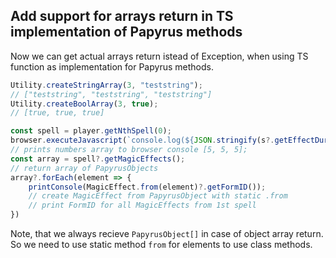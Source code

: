 ## Add support for arrays return in TS implementation of Papyrus methods

Now we can get actual arrays return istead of Exception, when using TS function
as implementation for Papyrus methods.

```typescript
Utility.createStringArray(3, "teststring");
// ["teststring", "teststring", "teststring"]
Utility.createBoolArray(3, true);
// [true, true, true]

const spell = player.getNthSpell(0);
browser.executeJavascript(`console.log(${JSON.stringify(s?.getEffectDurations())})`);
// prints numbers array to browser console [5, 5, 5];
const array = spell?.getMagicEffects();
// return array of PapyrusObjects
array?.forEach(element => {
    printConsole(MagicEffect.from(element)?.getFormID());
    // create MagicEffect from PapyrusObject with static .from
    // print FormID for all MagicEffects from 1st spell
})
```

Note, that we always recieve `PapyrusObject[]` in case of object array return.
So we need to use static method `from` for elements to use class methods.
